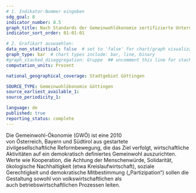 ```yaml
---
# 1. Indikator-Nummer eingeben 
sdg_goal: 8
indicator_number: 8.5
graph_title: Nach Standards der Gemeinwohlökonomie zertifizierte Unternehmen
indicator_sort_order: 01-01-01

# 2. Grafikart auswaehlen: 
data_non_statistical: false  # set to 'false' for chart/graph visualization 
graph_type: bar  # chart types include: bar, line, binary 
#graph_stacked_disaggregation: Gruppe  ## uncomment this line for stacked bars. eplace 'Geschlecht' with the field of aggregation. 
computation_units: Prozent

national_geographical_coverage: Stadtgebiet Göttingen

SOURCE_TYPE: Gemeinwohlökonomie Göttingen
source_earliest_available_1: 
source_periodicity_1: 

language: de   
published: true 
reporting_status: complete
---
```

Die Gemeinwohl-Ökonomie (GWÖ) ist eine 2010 von Österreich, Bayern und Südtirol aus gestartete zivilgesellschaftliche Reformbewegung, die das Ziel verfolgt, wirtschaftliche Aktivitäten auf ein demokratisch definiertes Gemeinwohl auszurichten. Werte wie Kooperation, die Achtung der Menschenwürde, Solidarität, ökologische Nachhaltigkeit (etwa Kreislaufwirtschaft), soziale Gerechtigkeit und demokratische Mitbestimmung („Partizipation“) sollen die Gestaltung sowohl von volkswirtschaftlichen als auch betriebswirtschaftlichen Prozessen leiten. 
